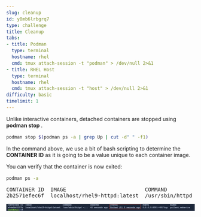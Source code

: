 ```yaml
---
slug: cleanup
id: y8mb6lrbgrq7
type: challenge
title: Cleanup
tabs:
- title: Podman
  type: terminal
  hostname: rhel
  cmd: tmux attach-session -t "podman" > /dev/null 2>&1
- title: RHEL Host
  type: terminal
  hostname: rhel
  cmd: tmux attach-session -t "host" > /dev/null 2>&1
difficulty: basic
timelimit: 1
---
```

Unlike interactive containers, detached containers are stopped using __podman stop <CONTAINER ID>__.

```bash
podman stop $(podman ps -a | grep Up | cut -d" " -f1)
```

In the command above, we use a bit of bash scripting to determine the __CONTAINER ID__ as it is going to be a value unique to each container image.

You can verify that the container is now exited:

```bash
podman ps -a
```

<pre class="file">
CONTAINER ID  IMAGE                         COMMAND               CREATED        STATUS                     PORTS                   NAMES
2b2571efec6f  localhost/rhel9-httpd:latest  /usr/sbin/httpd -...  9 minutes ago  Exited (0) 50 seconds ago  0.0.0.0:8081->80/tcp  priceless_mahavira
</pre>
<a href="#example_image">
 <img alt="An example image" src="../assets/stopped-again.png" />
</a>

<a href="#" class="lightbox" id="example_image">
 <img alt="An example image" src="../assets/stopped-again.png" />
</a>
<style>
.lightbox {
  display: none;
  position: fixed;
  justify-content: center;
  align-items: center;
  z-index: 999;
  top: 0;
  left: 0;
  right: 0;
  bottom: 0;
  padding: 1rem;
  background: rgba(0, 0, 0, 0.8);
}

.lightbox:target {
  display: flex;
}

.lightbox img {
  max-height: 100%;
}
</style>
